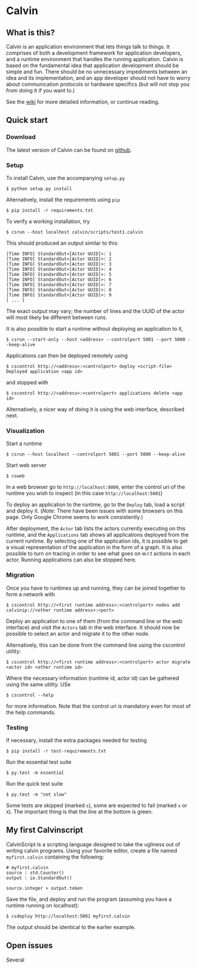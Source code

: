 # Calvin

## What is this?

Calvin is an application environment that lets things talk to things. It
comprises of both a development framework for application developers, and a
runtime environment that handles the running application. Calvin is based on
the fundamental idea that application development should be simple and fun.
There should be no unnecessary impediments between an idea and its
implementation, and an app developer should not have to worry about
communication protocols or hardware specifics (but will not stop you from
doing it if you want to.)


See the [wiki](https://github.com/EricssonResearch/calvin-base/wiki) for more
detailed information, or continue reading.

## Quick start

### Download

The latest version of Calvin can be found on [github](https://github.com/EricssonResearch/calvin-base).

### Setup

To install Calvin, use the accompanying `setup.py`

    $ python setup.py install

Alternatively, install the requirements using `pip`

    $ pip install -r requirements.txt

To verify a working installation, try

    $ csrun --host localhost calvin/scripts/test1.calvin

This should produced an output similar to this:

    [Time INFO] StandardOut<[Actor UUID]>: 1
    [Time INFO] StandardOut<[Actor UUID]>: 2
    [Time INFO] StandardOut<[Actor UUID]>: 3
    [Time INFO] StandardOut<[Actor UUID]>: 4
    [Time INFO] StandardOut<[Actor UUID]>: 5
    [Time INFO] StandardOut<[Actor UUID]>: 6
    [Time INFO] StandardOut<[Actor UUID]>: 7
    [Time INFO] StandardOut<[Actor UUID]>: 8
    [Time INFO] StandardOut<[Actor UUID]>: 9
    [ ... ]

The exact output may vary; the number of lines and the UUID of the actor will most likely be different between runs.

It is also possible to start a runtime without deploying an application to it,

    $ csrun --start-only --host <address> --controlport 5001 --port 5000 --keep-alive

Applications can then be deployed remotely using

    $ cscontrol http://<address>:<controlport> deploy <script-file>
    Deployed application <app id>

and stopped with 

    $ cscontrol http://<address>:<controlport> applications delete <app id>

Alternatively, a nicer way of doing it is using the web interface, described next.

### Visualization

Start a runtime

    $ csrun --host localhost --controlport 5001 --port 5000 --keep-alive

Start web server

    $ csweb

In a web browser go to `http://localhost:8000`, enter the control uri of the runtime you wish to inspect
(in this case `http://localhost:5001`)

To deploy an application to the runtime, go to the `Deploy` tab, load a script and deploy it. 
(_Note_: There have been issues with some browsers on this page. Only Google Chrome seems to work
consistently.)

After deployment, the `Actor` tab lists the actors currently executing on this runtime, and the
`Applications` tab shows all applications deployed from the current runtime. By selecting one of the
application ids, it is possible to get a visual representation of the application in the form of a graph.
It is also possible to turn on tracing in order to see what goes on w.r.t actions in each actor. Running
applications can also be stopped here.

### Migration

Once you have to runtimes up and running, they can be joined together to form a network with

    $ cscontrol http://<first runtime address>:<controlport> nodes add calvinip://<other runtime address>:<port>

Deploy an application to one of them (from the command line or the web interface) and visit the `Actors` tab
in the web interface. It should now be possible to select an actor and migrate it to the other node.

Alternatively, this can be done from the command line using the cscontrol utility:

    $ cscontrol http://<first runtime address>:<controlport> actor migrate <actor id> <other runtime id>

Where the necessary information (runtime id, actor id) can be gathered using the same utility. USe

    $ cscontrol --help

for more information. Note that the control uri is mandatory even for most of the help commands.

### Testing

If necessary, install the extra packages needed for testing

    $ pip install -r test-requirements.txt

Run the essential test suite

    $ py.test -m essential

Run the quick test suite

    $ py.test -m "not slow"

Some tests are skipped (marked `s`), some are expected to fail (marked `x` or `X`). The important
thing is that the line at the bottom is green.

## My first Calvinscript

CalvinScript is a scripting language designed to take the ugliness out of writing calvin programs.
Using your favorite editor, create a file named `myfirst.calvin` containing the following:

    # myfirst.calvin
    source : std.Counter()
    output : io.StandardOut()

    source.integer > output.token

Save the file, and deploy and run the program (assuming you have a runtime running on localhost):

    $ csdeploy http://localhost:5001 myfirst.calvin

The output should be identical to the earlier example.

## Open issues

Several







